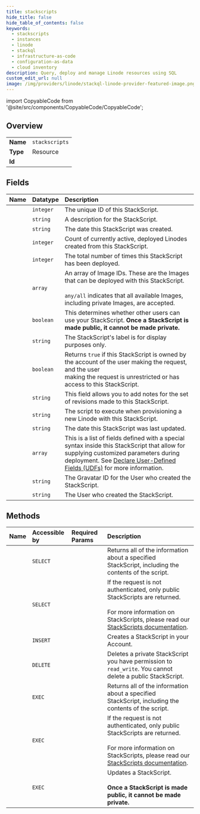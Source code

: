 ```yaml
---
title: stackscripts
hide_title: false
hide_table_of_contents: false
keywords:
  - stackscripts
  - instances
  - linode    
  - stackql
  - infrastructure-as-code
  - configuration-as-data
  - cloud inventory
description: Query, deploy and manage Linode resources using SQL
custom_edit_url: null
image: /img/providers/linode/stackql-linode-provider-featured-image.png
---
```


import CopyableCode from '@site/src/components/CopyableCode/CopyableCode';




## Overview
<table><tbody>
<tr><td><b>Name</b></td><td><code>stackscripts</code></td></tr>
<tr><td><b>Type</b></td><td>Resource</td></tr>
<tr><td><b>Id</b></td><td><CopyableCode code="linode.instances.stackscripts" /></td></tr>
</tbody></table>

## Fields
| Name | Datatype | Description |
|:-----|:---------|:------------|
| <CopyableCode code="id" /> | `integer` | The unique ID of this StackScript. |
| <CopyableCode code="description" /> | `string` | A description for the StackScript.<br /> |
| <CopyableCode code="created" /> | `string` | The date this StackScript was created.<br /> |
| <CopyableCode code="deployments_active" /> | `integer` | Count of currently active, deployed Linodes created from this StackScript.<br /> |
| <CopyableCode code="deployments_total" /> | `integer` | The total number of times this StackScript has been deployed.<br /> |
| <CopyableCode code="images" /> | `array` | An array of Image IDs. These are the Images that can be deployed with this StackScript.<br /><br />`any/all` indicates that all available Images, including private Images, are accepted.<br /> |
| <CopyableCode code="is_public" /> | `boolean` | This determines whether other users can use your StackScript. **Once a StackScript is made public, it cannot be made private.**<br /> |
| <CopyableCode code="label" /> | `string` | The StackScript's label is for display purposes only.<br /> |
| <CopyableCode code="mine" /> | `boolean` | Returns `true` if this StackScript is owned by the account of the user making the request, and the user<br />making the request is unrestricted or has access to this StackScript.<br /> |
| <CopyableCode code="rev_note" /> | `string` | This field allows you to add notes for the set of revisions made to this StackScript.<br /> |
| <CopyableCode code="script" /> | `string` | The script to execute when provisioning a new Linode with this StackScript.<br /> |
| <CopyableCode code="updated" /> | `string` | The date this StackScript was last updated.<br /> |
| <CopyableCode code="user_defined_fields" /> | `array` | This is a list of fields defined with a special syntax inside this StackScript that allow for supplying customized parameters during deployment. See [Declare User-Defined Fields (UDFs)](/docs/products/tools/stackscripts/guides/write-a-custom-script/#declare-user-defined-fields-udfs) for more information.<br /> |
| <CopyableCode code="user_gravatar_id" /> | `string` | The Gravatar ID for the User who created the StackScript.<br /> |
| <CopyableCode code="username" /> | `string` | The User who created the StackScript.<br /> |
## Methods
| Name | Accessible by | Required Params | Description |
|:-----|:--------------|:----------------|:------------|
| <CopyableCode code="getStackScript" /> | `SELECT` | <CopyableCode code="stackscriptId" /> | Returns all of the information about a specified StackScript, including the contents of the script.<br /> |
| <CopyableCode code="getStackScripts" /> | `SELECT` |  | If the request is not authenticated, only public StackScripts are returned.<br /><br />For more information on StackScripts, please read our [StackScripts documentation](/docs/products/tools/stackscripts/).<br /> |
| <CopyableCode code="addStackScript" /> | `INSERT` | <CopyableCode code="data__images, data__label, data__script" /> | Creates a StackScript in your Account.<br /> |
| <CopyableCode code="deleteStackScript" /> | `DELETE` | <CopyableCode code="stackscriptId" /> | Deletes a private StackScript you have permission to `read_write`. You cannot delete a public StackScript.<br /> |
| <CopyableCode code="_getStackScript" /> | `EXEC` | <CopyableCode code="stackscriptId" /> | Returns all of the information about a specified StackScript, including the contents of the script.<br /> |
| <CopyableCode code="_getStackScripts" /> | `EXEC` |  | If the request is not authenticated, only public StackScripts are returned.<br /><br />For more information on StackScripts, please read our [StackScripts documentation](/docs/products/tools/stackscripts/).<br /> |
| <CopyableCode code="updateStackScript" /> | `EXEC` | <CopyableCode code="stackscriptId" /> | Updates a StackScript.<br /><br />**Once a StackScript is made public, it cannot be made private.**<br /> |
